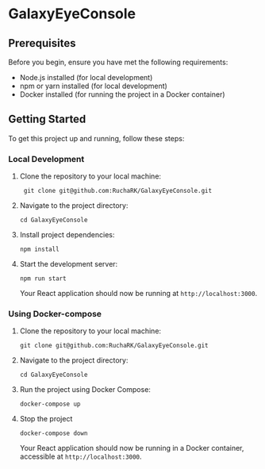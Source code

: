 # GalaxyEyeConsole

## Prerequisites

Before you begin, ensure you have met the following requirements:

- Node.js installed (for local development)
- npm or yarn installed (for local development)
- Docker installed (for running the project in a Docker container)

## Getting Started

To get this project up and running, follow these steps:

### Local Development

1. Clone the repository to your local machine:

   ```
    git clone git@github.com:RuchaRK/GalaxyEyeConsole.git
   ```

3. Navigate to the project directory:

   ```
   cd GalaxyEyeConsole
   ```

4. Install project dependencies:

   ```
   npm install
   ```

5. Start the development server:

   ```
   npm run start
   ```

   Your React application should now be running at `http://localhost:3000`.

### Using Docker-compose

1. Clone the repository to your local machine:

   ```
   git clone git@github.com:RuchaRK/GalaxyEyeConsole.git
   ```

2. Navigate to the project directory:

   ```
   cd GalaxyEyeConsole
   ```

3. Run the project using Docker Compose:
   ```
   docker-compose up
   ```

4. Stop the project

   ```
   docker-compose down
   ```

   Your React application should now be running in a Docker container, accessible at `http://localhost:3000`.
